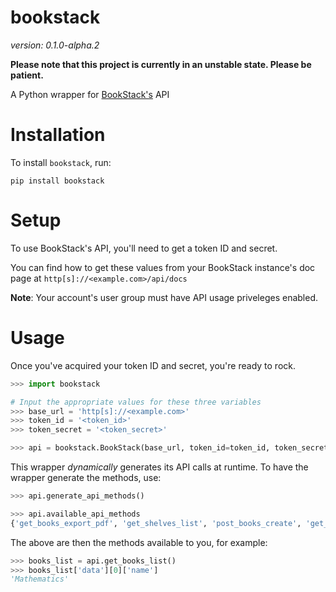 # bookstack
*version: 0.1.0-alpha.2*

**Please note that this project is currently in an unstable state. Please be patient.**

A Python wrapper for [BookStack's](https://www.bookstackapp.com) API

# Installation
To install `bookstack`, run:

`pip install bookstack`

# Setup
To use BookStack's API, you'll need to get a token ID and secret.

You can find how to get these values from your BookStack instance's doc page at `http[s]://<example.com>/api/docs`

**Note**: Your account's user group must have API usage priveleges enabled.

# Usage
Once you've acquired your token ID and secret, you're ready to rock.

```python
>>> import bookstack

# Input the appropriate values for these three variables
>>> base_url = 'http[s]://<example.com>'
>>> token_id = '<token_id>'
>>> token_secret = '<token_secret>'

>>> api = bookstack.BookStack(base_url, token_id=token_id, token_secret=token_secret)
```

This wrapper *dynamically* generates its API calls at runtime. To have the wrapper generate the methods, use:

```python
>>> api.generate_api_methods()

>>> api.available_api_methods
{'get_books_export_pdf', 'get_shelves_list', 'post_books_create', 'get_docs_display', 'delete_shelves_delete', 'get_books_list', 'get_docs_json', 'delete_books_delete', 'get_books_read', 'get_shelves_read', 'put_books_update', 'get_books_export_plain_text', 'get_books_export_html', 'post_shelves_create', ...}
```

The above are then the methods available to you, for example:

```python
>>> books_list = api.get_books_list()
>>> books_list['data'][0]['name']
'Mathematics'
```
